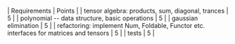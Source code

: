 | Requirements                                                                           | Points |
| tensor algebra: products, sum, diagonal, trances                                       |      5 |
| polynomial -- data structure, basic operations                                         |      5 |
| gaussian elimination                                                                   |      5 |
| refactoring: implement Num, Foldable, Functor etc. interfaces for matrices and tensors |      5 |
| tests                                                                                  |      5 |
